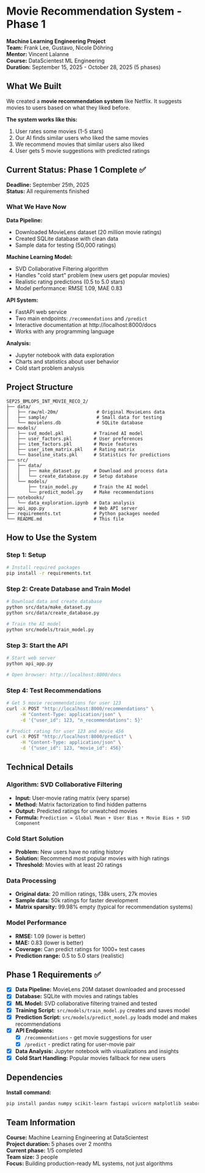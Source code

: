 # Movie Recommendation System - Phase 1

**Machine Learning Engineering Project**  
**Team:** Frank Lee, Gustavo, Nicole Döhring  
**Mentor:** Vincent Lalanne  
**Course:** DataScientest ML Engineering  
**Duration:** September 15, 2025 - October 28, 2025 (5 phases)

## What We Built

We created a **movie recommendation system** like Netflix. It suggests movies to users based on what they liked before.

**The system works like this:**

1. User rates some movies (1-5 stars)
2. Our AI finds similar users who liked the same movies
3. We recommend movies that similar users also liked
4. User gets 5 movie suggestions with predicted ratings

## Current Status: Phase 1 Complete ✅

**Deadline:** September 25th, 2025  
**Status:** All requirements finished

### What We Have Now

**Data Pipeline:**

- Downloaded MovieLens dataset (20 million movie ratings)
- Created SQLite database with clean data
- Sample data for testing (50,000 ratings)

**Machine Learning Model:**

- SVD Collaborative Filtering algorithm
- Handles "cold start" problem (new users get popular movies)
- Realistic rating predictions (0.5 to 5.0 stars)
- Model performance: RMSE 1.09, MAE 0.83

**API System:**

- FastAPI web service
- Two main endpoints: `/recommendations` and `/predict`
- Interactive documentation at http://localhost:8000/docs
- Works with any programming language

**Analysis:**

- Jupyter notebook with data exploration
- Charts and statistics about user behavior
- Cold start problem analysis

## Project Structure

```
SEP25_BMLOPS_INT_MOVIE_RECO_2/
├── data/
│   ├── raw/ml-20m/              # Original MovieLens data
│   ├── sample/                  # Small data for testing
│   └── movielens.db             # SQLite database
├── models/
│   ├── svd_model.pkl           # Trained AI model
│   ├── user_factors.pkl        # User preferences
│   ├── item_factors.pkl        # Movie features
│   ├── user_item_matrix.pkl    # Rating matrix
│   └── baseline_stats.pkl      # Statistics for predictions
├── src/
│   ├── data/
│   │   ├── make_dataset.py     # Download and process data
│   │   └── create_database.py  # Setup database
│   └── models/
│       ├── train_model.py      # Train the AI model
│       └── predict_model.py    # Make recommendations
├── notebooks/
│   └── data_exploration.ipynb  # Data analysis
├── api_app.py                  # Web API server
├── requirements.txt            # Python packages needed
└── README.md                   # This file
```

## How to Use the System

### Step 1: Setup

```bash
# Install required packages
pip install -r requirements.txt
```

### Step 2: Create Database and Train Model

```bash
# Download data and create database
python src/data/make_dataset.py
python src/data/create_database.py

# Train the AI model
python src/models/train_model.py
```

### Step 3: Start the API

```bash
# Start web server
python api_app.py

# Open browser: http://localhost:8000/docs
```

### Step 4: Test Recommendations

```bash
# Get 5 movie recommendations for user 123
curl -X POST "http://localhost:8000/recommendations" \
     -H "Content-Type: application/json" \
     -d '{"user_id": 123, "n_recommendations": 5}'

# Predict rating for user 123 and movie 456
curl -X POST "http://localhost:8000/predict" \
     -H "Content-Type: application/json" \
     -d '{"user_id": 123, "movie_id": 456}'
```

## Technical Details

### Algorithm: SVD Collaborative Filtering

- **Input:** User-movie rating matrix (very sparse)
- **Method:** Matrix factorization to find hidden patterns
- **Output:** Predicted ratings for unwatched movies
- **Formula:** `Prediction = Global Mean + User Bias + Movie Bias + SVD Component`

### Cold Start Solution

- **Problem:** New users have no rating history
- **Solution:** Recommend most popular movies with high ratings
- **Threshold:** Movies with at least 20 ratings

### Data Processing

- **Original data:** 20 million ratings, 138k users, 27k movies
- **Sample data:** 50k ratings for faster development
- **Matrix sparsity:** 99.98% empty (typical for recommendation systems)

### Model Performance

- **RMSE:** 1.09 (lower is better)
- **MAE:** 0.83 (lower is better)
- **Coverage:** Can predict ratings for 1000+ test cases
- **Prediction range:** 0.5 to 5.0 stars (realistic)

## Phase 1 Requirements ✅

- [x] **Data Pipeline:** MovieLens 20M dataset downloaded and processed
- [x] **Database:** SQLite with movies and ratings tables
- [x] **ML Model:** SVD collaborative filtering trained and tested
- [x] **Training Script:** `src/models/train_model.py` creates and saves model
- [x] **Prediction Script:** `src/models/predict_model.py` loads model and makes recommendations
- [x] **API Endpoints:**
  - [x] `/recommendations` - get movie suggestions for user
  - [x] `/predict` - predict rating for user-movie pair
- [x] **Data Analysis:** Jupyter notebook with visualizations and insights
- [x] **Cold Start Handling:** Popular movies fallback for new users

## Dependencies

**Install command:**

```bash
pip install pandas numpy scikit-learn fastapi uvicorn matplotlib seaborn jupyter requests
```

## Team Information

**Course:** Machine Learning Engineering at DataScientest  
**Project duration:** 5 phases over 2 months  
**Current phase:** 1/5 completed  
**Team size:** 3 people  
**Focus:** Building production-ready ML systems, not just algorithms
